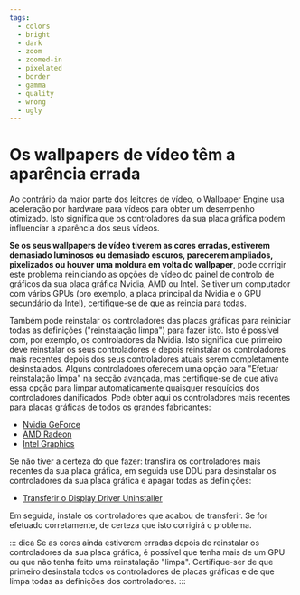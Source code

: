 ```yaml
---
tags:
  - colors
  - bright
  - dark
  - zoom
  - zoomed-in
  - pixelated
  - border
  - gamma
  - quality
  - wrong
  - ugly
---
```


# Os wallpapers de vídeo têm a aparência errada

Ao contrário da maior parte dos leitores de vídeo, o Wallpaper Engine usa aceleração por hardware para vídeos para obter um desempenho otimizado. Isto significa que os controladores da sua placa gráfica podem influenciar a aparência dos seus vídeos.

**Se os seus wallpapers de vídeo tiverem as cores erradas, estiverem demasiado luminosos ou demasiado escuros, parecerem ampliados, pixelizados ou houver uma moldura em volta do wallpaper**, pode corrigir este problema reiniciando as opções de vídeo do painel de controlo de gráficos da sua placa gráfica Nvidia, AMD ou Intel. Se tiver um computador com vários GPUs (pro exemplo, a placa principal da Nvidia e o GPU secundário da Intel), certifique-se de que as reincia para todas.

Também pode reinstalar os controladores das placas gráficas para reiniciar todas as definições ("reinstalação limpa") para fazer isto. Isto é possível com, por exemplo, os controladores da Nvidia. Isto significa que primeiro deve reinstalar os seus controladores e depois reinstalar os controladores mais recentes depois dos seus controladores atuais serem completamente desinstalados. Alguns controladores oferecem uma opção para "Efetuar reinstalação limpa" na secção avançada, mas certifique-se de que ativa essa opção para limpar automaticamente quaisquer resquícios dos controladores danificados. Pode obter aqui os controladores mais recentes para placas gráficas de todos os grandes fabricantes:

* [Nvidia GeForce](https://www.nvidia.com/Download/index.aspx)
* [AMD Radeon](https://www.amd.com/support)
* [Intel Graphics](https://downloadcenter.intel.com/product/80939/Graphics-Drivers)

Se não tiver a certeza do que fazer: transfira os controladores mais recentes da sua placa gráfica, em seguida use DDU para desinstalar os controladores da sua placa gráfica e apagar todas as definições:

* [Transferir o Display Driver Uninstaller](https://www.guru3d.com/files-details/display-driver-uninstaller-download.html)

Em seguida, instale os controladores que acabou de transferir. Se for efetuado corretamente, de certeza que isto corrigirá o problema.

::: dica Se as cores ainda estiverem erradas depois de reinstalar os controladores da sua placa gráfica, é possível que tenha mais de um GPU ou que não tenha feito uma reinstalação "limpa". Certifique-ser de que primeiro desinstala todos os controladores de placas gráficas e de que limpa todas as definições dos controladores. :::